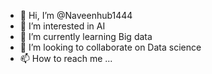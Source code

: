 - 👋 Hi, I’m @Naveenhub1444
- 👀 I’m interested in AI
- 🌱 I’m currently learning Big data
- 💞️ I’m looking to collaborate on Data science
- 📫 How to reach me ...

<!---
Naveenhub1444/Naveenhub1444 is a ✨ special ✨ repository because its `README.md` (this file) appears on your GitHub profile.
You can click the Preview link to take a look at your changes.
--->
